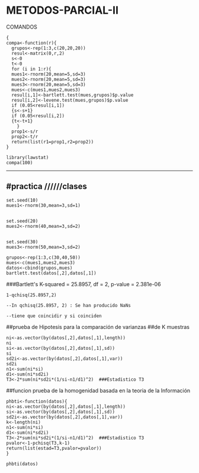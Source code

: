 METODOS-PARCIAL-II
==================

COMANDOS
```
{
compa<-function(r){
  grupos<-rep(1:3,c(20,20,20))
  resul<-matrix(0,r,2)
  s<-0
  t<-0
  for (i in 1:r){
  mues1<-rnorm(20,mean=5,sd=3)
  mues2<-rnorm(20,mean=5,sd=3)
  mues3<-rnorm(20,mean=5,sd=3)
  mues<-c(mues1,mues2,mues3)
  resul[i,1]<-bartlett.test(mues,grupos)$p.value
  resul[i,2]<-levene.test(mues,grupos)$p.value
  if (0.05<resul[i,1]) 
  {s<-s+1} 
  if (0.05<resul[i,2]) 
  {t<-t+1} 
    }
  prop1<-s/r
  prop2<-t/r
  return(list(r1=prop1,r2=prop2))
}

library(lawstat)
compa(100)
```
---
#practica //////clases
---
```
set.seed(10)
mues1<-rnorm(30,mean=3,sd=1)


set.seed(20)
mues2<-rnorm(40,mean=3,sd=2)


set.seed(30)
mues3<-rnorm(50,mean=3,sd=2)

grupos<-rep(1:3,c(30,40,50))
mues<-c(mues1,mues2,mues3)
datos<-cbind(grupos,mues)
bartlett.test(datos[,2],datos[,1])
```
###Bartlett's K-squared = 25.8957, df = 2, p-value = 2.381e-06
```
1-qchisq(25.8957,2)

--In qchisq(25.8957, 2) : Se han producido NaNs

--tiene que coincidir y si coinciden
```
##prueba de Hipotesis para la comparación de varianzas
##de K muestras
```
ni<-as.vector(by(datos[,2],datos[,1],length))
ni
si<-as.vector(by(datos[,2],datos[,1],sd))
si
sd2i<-as.vector(by(datos[,2],datos[,1],var))
sd2i
n1<-sum(ni*si)
d1<-sum(ni*sd2i)
T3<-2*sum(ni*sd2i*(1/si-n1/d1)^2)  ###Estadistico T3

```
##funcion prueba de la homogenidad basada en la teoria de la Información
```
phbti<-function(datos){
ni<-as.vector(by(datos[,2],datos[,1],length))
si<-as.vector(by(datos[,2],datos[,1],sd))
sd2i<-as.vector(by(datos[,2],datos[,1],var))
k<-length(ni)
n1<-sum(ni*si)
d1<-sum(ni*sd2i)
T3<-2*sum(ni*sd2i*(1/si-n1/d1)^2)  ###Estadistico T3
pvalor<-1-pchisq(T3,k-1)
return(list(estad=T3,pvalor=pvalor))
}

phbti(datos)

```
